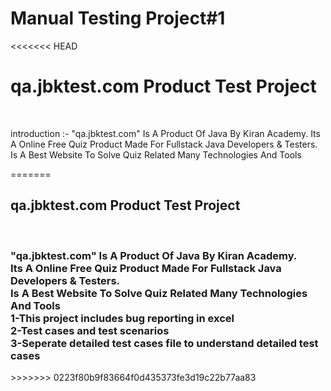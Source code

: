 # Manual Testing Project#1

<<<<<<< HEAD
<h1>qa.jbktest.com Product Test Project</h1><br>
<p>introduction :- "qa.jbktest.com" Is A Product Of Java By Kiran Academy.
Its A Online Free Quiz Product Made For Fullstack Java Developers & Testers.
Is A Best Website To Solve Quiz Related Many Technologies And Tools   
<p>
=======
<h2>qa.jbktest.com Product Test Project</h2>
<br>
<h3> "qa.jbktest.com" Is A Product Of Java By Kiran Academy.<br>
Its A Online Free Quiz Product Made For Fullstack Java Developers & Testers.<br>
Is A Best Website To Solve Quiz Related Many Technologies And Tools<br>
  1-This project includes bug reporting in excel <br>
  2-Test cases and test scenarios<br>
  3-Seperate detailed test cases file to understand detailed test cases<br>
</h3>
>>>>>>> 0223f80b9f83664f0d435373fe3d19c22b77aa83
